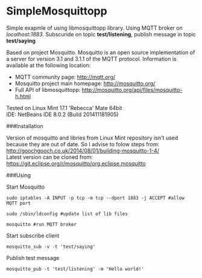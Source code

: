 SimpleMosquittopp
=========
Simple exapmle of using libmosquittopp library.
Using MQTT broker on _localhost:1883_. Subscuride on topic **test/listening**, publish message in topic **test/saying**

Based on project Mosquitto. Mosquitto is an open source implementation of a server for version 3.1 and
3.1.1 of the MQTT protocol. Information is available at the following location:

- MQTT community page: <http://mqtt.org/> 
- Mosquitto project main homepage: <http://mosquitto.org/>  
- Full API of libmosquittopp: <http://mosquitto.org/api/files/mosquitto-h.html>

Tested on Linux Mint 17.1 'Rebecca' Mate 64bit  
IDE: NetBeans IDE 8.0.2 (Build 201411181905)


###Installation

Version of mosquitto and libries from Linux Mint repository isn't used because they are out of date.
So I advise to folow steps from: <http://goochgooch.co.uk/2014/08/01/building-mosquitto-1-4/>  
Latest version can be cloned from: <https://git.eclipse.org/r/mosquitto/org.eclipse.mosquitto>

###Using

Start Mosquitto  
```
sudo iptables -A INPUT -p tcp -m tcp --dport 1883 -j ACCEPT #allow MQTT port
```
```
sudo /sbin/ldconfig #update list of lib files
```  
```
mosquitto #run MQTT broker
```

Start subscribe client  
```
mosquitto_sub -v -t 'test/saying'
```

Publish test message  
```
mosquitto_pub -t 'test/listening' -m 'Hello world!'
```
